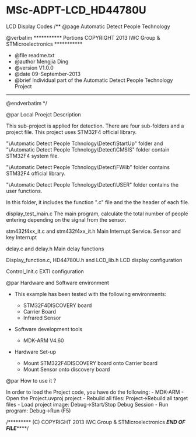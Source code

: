 # MSc-ADPT-LCD_HD44780U
LCD Display Codes
/**
  @page Automatic Detect People Technology
  
  @verbatim
  *********** Portions COPYRIGHT 2013 IWC Group & STMicroelectronics ***********
  * @file    readme.txt 
  * @author  Mengjia Ding
  * @version V1.0.0
  * @date    09-September-2013
  * @brief   Individual part of the Automatic Detect People Technology Project
  ******************************************************************************
   @endverbatim
  */

@par Local Proejct Description

This sub-project is applied for detection. There are four sub-folders 
and a project file. This project uses STM32F4 official library.

"\Automatic Detect People Tchnology\Detect\StartUp" folder and 
"\Automatic Detect People Tchnology\Detect\CMSIS" folder contain STM32F4 
system file.

"\Automatic Detect People Tchnology\Detect\FWlib" folder contains STM32F4 
official library.

"\Automatic Detect People Tchnology\Detect\USER" folder contains the user functions.

  In this folder, it includes the function ".c" file and the the header of each file.
  
  display_test_main.c  The main program, calculate the total number of people entering
          depending on the signal from the sensor.

  stm432f4xx_it.c and  stm432f4xx_it.h  Main Interrupt Service. Sensor and key Interrupt 
  
  delay.c and delay.h  Main delay functions
  
  Display_function.c, HD44780U.h and LCD_lib.h   LCD display configuration
  
  Control_Init.c  EXTI configuration

@par Hardware and Software environment 

  - This example has been tested with the following environments:
     - STM32F4DISCOVERY board
     - Carrier Board
     - Infrared Sensor

  - Software development tools
    - MDK-ARM V4.60

  - Hardware Set-up
     - Mount STM322F4DISCOVERY board onto Carrier board
     - Mount Sensor onto discovery board

@par How to use it ?

   In order to load the Project code, you have do the following:
    - MDK-ARM
      - Open the Project.uvproj project
      - Rebuild all files: Project->Rebuild all target files
      - Load project image: Debug->Start/Stop Debug Session
      - Run program: Debug->Run (F5)


/********* (C) COPYRIGHT 2013 IWC Group & STMicroelectronics *****END OF FILE*********/
 
